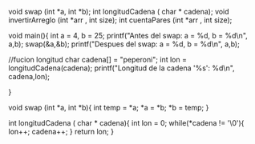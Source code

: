 void swap (int *a, int *b);
int longitudCadena ( char * cadena);
void invertirArreglo (int *arr , int size);
int cuentaPares (int *arr , int size);

void main(){
int a = 4, b = 25;
printf("Antes del swap: a = %d, b = %d\n", a,b);
swap(&a,&b);
printf("Despues del swap: a = %d, b = %d\n", a,b);

//fucion longitud
char cadena[] = "peperoni";
int lon = longitudCadena(cadena);
printf("Longitud de la cadena '%s': %d\n", cadena,lon);

}

void swap (int *a, int *b){
  int temp = *a;
  *a = *b;
  *b = temp;
}

int longitudCadena ( char * cadena){
 int lon = 0;
 while(*cadena != '\0'){
   lon++;
   cadena++;
}
return lon;
}
